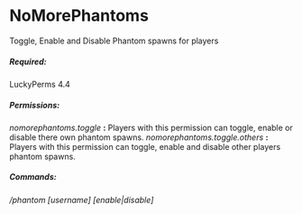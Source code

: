 # NoMorePhantoms
Toggle, Enable and Disable Phantom spawns for players

##### Required:
LuckyPerms 4.4

##### Permissions:
*nomorephantoms.toggle* **:** Players with this permission can toggle, enable or disable there own phantom spawns.
*nomorephantoms.toggle.others* **:** Players with this permission can toggle, enable and disable other players phantom spawns.

##### Commands:
*/phantom \[username] \[enable|disable]*


